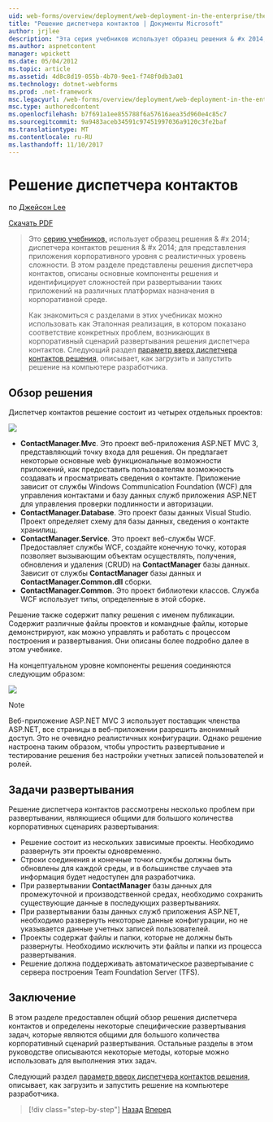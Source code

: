 ```yaml
---
uid: web-forms/overview/deployment/web-deployment-in-the-enterprise/the-contact-manager-solution
title: "Решение диспетчера контактов | Документы Microsoft"
author: jrjlee
description: "Эта серия учебников использует образец решения & #x 2014; диспетчера контактов решения & #x 2014; для представления приложения корпоративного уровня с реалистичных уровень..."
ms.author: aspnetcontent
manager: wpickett
ms.date: 05/04/2012
ms.topic: article
ms.assetid: 4d8c8d19-055b-4b70-9ee1-f748f0db3a01
ms.technology: dotnet-webforms
ms.prod: .net-framework
msc.legacyurl: /web-forms/overview/deployment/web-deployment-in-the-enterprise/the-contact-manager-solution
msc.type: authoredcontent
ms.openlocfilehash: b7f691a1ee855788f6a57616aea35d960e4c85c7
ms.sourcegitcommit: 9a9483aceb34591c97451997036a9120c3fe2baf
ms.translationtype: MT
ms.contentlocale: ru-RU
ms.lasthandoff: 11/10/2017
---
```

<a name="the-contact-manager-solution"></a>Решение диспетчера контактов
====================
по [Джейсон Lee](https://github.com/jrjlee)

[Скачать PDF](https://msdnshared.blob.core.windows.net/media/MSDNBlogsFS/prod.evol.blogs.msdn.com/CommunityServer.Blogs.Components.WeblogFiles/00/00/00/63/56/8130.DeployingWebAppsInEnterpriseScenarios.pdf)

> Это [серию учебников,](web-deployment-in-the-enterprise.md) использует образец решения & #x 2014; диспетчера контактов решения & #x 2014; для представления приложения корпоративного уровня с реалистичных уровень сложности. В этом разделе представлены решения диспетчера контактов, описаны основные компоненты решения и идентифицирует сложностей при развертывании таких приложений на различных платформах назначения в корпоративной среде.
> 
> Как знакомиться с разделами в этих учебниках можно использовать как Эталонная реализация, в котором показано соответствие конкретных проблем, возникающих в корпоративный сценарий развертывания решения диспетчера контактов. Следующий раздел [параметр вверх диспетчера контактов решения](setting-up-the-contact-manager-solution.md), описывает, как загрузить и запустить решение на компьютере разработчика.


## <a name="solution-overview"></a>Обзор решения

Диспетчер контактов решение состоит из четырех отдельных проектов:

![](the-contact-manager-solution/_static/image1.png)

- **ContactManager.Mvc**. Это проект веб-приложения ASP.NET MVC 3, представляющий точку входа для решения. Он предлагает некоторые основные web функциональные возможности приложений, как предоставить пользователям возможность создавать и просматривать сведения о контакте. Приложение зависит от службы Windows Communication Foundation (WCF) для управления контактами и базу данных служб приложения ASP.NET для управления проверки подлинности и авторизации.
- **ContactManager.Database**. Это проект базы данных Visual Studio. Проект определяет схему для базы данных, сведения о контакте хранилищ.
- **ContactManager.Service**. Это проект веб-службы WCF. Предоставляет службы WCF, создайте конечную точку, которая позволяет вызывающим объектам осуществлять, получения, обновления и удаления (CRUD) на **ContactManager** базы данных. Зависит от службы **ContactManager** базы данных и **ContactManager.Common.dll** сборки.
- **ContactManager.Common**. Это проект библиотеки классов. Служба WCF использует типы, определенные в этой сборке.

Решение также содержит папку решения с именем публикации. Содержит различные файлы проектов и командные файлы, которые демонстрируют, как можно управлять и работать с процессом построения и развертывания. Они описаны более подробно далее в этом учебнике.

На концептуальном уровне компоненты решения соединяются следующим образом:

![](the-contact-manager-solution/_static/image2.png)

> [!NOTE]
> Веб-приложение ASP.NET MVC 3 использует поставщик членства ASP.NET, все страницы в веб-приложении разрешить анонимный доступ. Это не очевидно реалистичных конфигурации. Однако решение настроена таким образом, чтобы упростить развертывание и тестирование решения без настройки учетных записей пользователей и ролей.


## <a name="deployment-challenges"></a>Задачи развертывания

Решение диспетчера контактов рассмотрены несколько проблем при развертывании, являющиеся общими для большого количества корпоративных сценариях развертывания:

- Решение состоит из нескольких зависимые проекты. Необходимо развернуть эти проекты одновременно.
- Строки соединения и конечные точки службы должны быть обновлены для каждой среды, и в большинстве случаев эта информация будет недоступен для разработчика.
- При развертывании **ContactManager** базы данных для промежуточной и производственной средах, необходимо сохранить существующие данные в последующих развертываниях.
- При развертывании базы данных служб приложения ASP.NET, необходимо развернуть некоторые данные конфигурации, но не указывается данные учетных записей пользователей.
- Проекты содержат файлы и папки, которые не должны быть развернуты. Необходимо исключить эти файлы и папки из процесса развертывания.
- Решение должна поддерживать автоматическое развертывание с сервера построения Team Foundation Server (TFS).

## <a name="conclusion"></a>Заключение

В этом разделе предоставлен общий обзор решения диспетчера контактов и определены некоторые специфические развертывания задач, которые являются общими для большого количества корпоративный сценарий развертывания. Остальные разделы в этом руководстве описываются некоторые методы, которые можно использовать для выполнения этих задач.

Следующий раздел [параметр вверх диспетчера контактов решения](setting-up-the-contact-manager-solution.md), описывает, как загрузить и запустить решение на компьютере разработчика.

>[!div class="step-by-step"]
[Назад](web-deployment-in-the-enterprise.md)
[Вперед](setting-up-the-contact-manager-solution.md)
